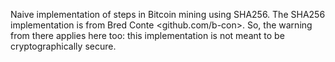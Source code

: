 Naive implementation of steps in Bitcoin mining using SHA256. 
The SHA256 implementation is from Bred Conte <github.com/b-con>.
So, the warning from there applies here too: this implementation is not meant to be cryptographically secure. 
